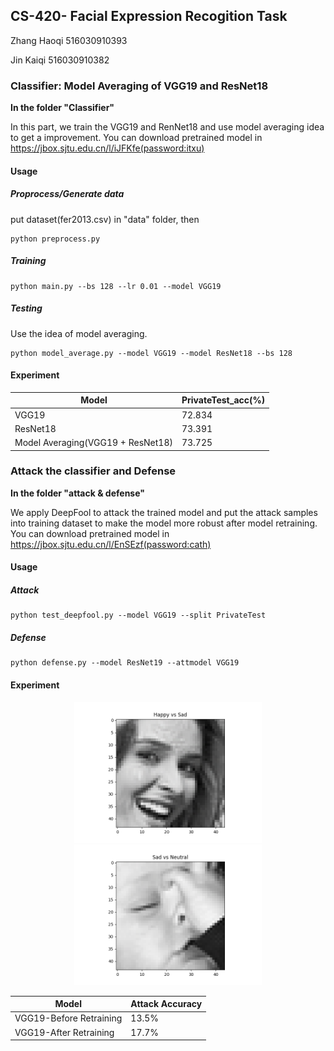 ## CS-420- Facial Expression Recogition Task

Zhang Haoqi 516030910393

Jin Kaiqi  516030910382

### Classifier: Model Averaging of VGG19 and ResNet18

**In the folder "Classifier"** 

In this part, we train the VGG19 and RenNet18 and use model averaging idea to get a improvement. You can download pretrained model in https://jbox.sjtu.edu.cn/l/iJFKfe(password:itxu)

#### Usage

##### Proprocess/Generate data

put dataset(fer2013.csv) in "data" folder, then

```
python preprocess.py
```

##### Training

```
python main.py --bs 128 --lr 0.01 --model VGG19
```

##### Testing

Use the idea of model averaging.

```
python model_average.py --model VGG19 --model ResNet18 --bs 128
```

#### Experiment

| Model                             | PrivateTest_acc(%) |
| --------------------------------- | ------------------ |
| VGG19                             | 72.834             |
| ResNet18                          | 73.391             |
| Model Averaging(VGG19 + ResNet18) | 73.725             |



### Attack the classifier and Defense

**In the folder "attack & defense"**

We apply DeepFool to attack the trained model and put the attack samples into training dataset to make the model more robust after model retraining. You can download pretrained model in https://jbox.sjtu.edu.cn/l/EnSEzf(password:cath)

#### Usage

##### Attack

```
python test_deepfool.py --model VGG19 --split PrivateTest 
```

##### Defense

```
python defense.py --model ResNet19 --attmodel VGG19 
```

#### Experiment

<center>
    <img src = "figs/11.png" width =300>
    <img src = "figs/14.png" width =300>
</center>

| Model                   | Attack Accuracy |
| ----------------------- | --------------- |
| VGG19-Before Retraining | 13.5%           |
| VGG19-After Retraining  | 17.7%           |



